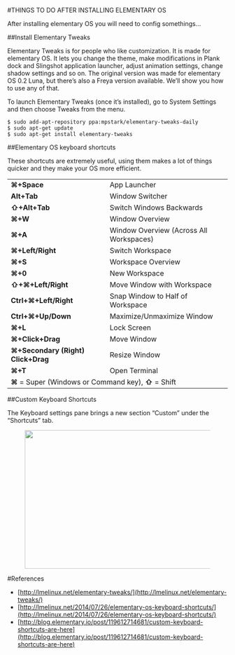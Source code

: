 #THINGS TO DO AFTER INSTALLING ELEMENTARY OS

After installing elementary OS you will need to config somethings...

##Install Elementary Tweaks

Elementary Tweaks is for people who like customization. It is made for elementary OS. It lets you change the theme, make modifications in Plank dock and Slingshot application launcher, adjust animation settings, change shadow settings and so on. The original version was made for elementary OS 0.2 Luna, but there’s also a Freya version available. We’ll show you how to use any of that.

To launch Elementary Tweaks (once it’s installed), go to System Settings and then choose Tweaks from the menu.

```
$ sudo add-apt-repository ppa:mpstark/elementary-tweaks-daily
$ sudo apt-get update
$ sudo apt-get install elementary-tweaks
```

##Elementary OS keyboard shortcuts

These shortcuts are extremely useful, using them makes a lot of things quicker and they make your OS more efficient.

<table border="0" cellspacing="0" cellpadding="0">
  <tbody>
    <tr>
      <td><strong>⌘+Space</strong></td>
      <td>App Launcher</td>
    </tr>
    <tr class="alt">
      <td><strong>Alt+Tab</strong></td>
      <td>Window Switcher</td>
    </tr>
    <tr>
      <td><strong>⇧+Alt+Tab</strong></td>
      <td>Switch Windows Backwards</td>
    </tr>
    <tr class="alt">
      <td><strong>⌘+W</strong></td>
      <td>Window Overview</td>
    </tr>
    <tr>
      <td><strong>⌘+A</strong></td>
      <td>Window Overview (Across All Workspaces)</td>
    </tr>
    <tr class="alt">
      <td><strong>⌘+Left/Right</strong></td>
      <td>Switch Workspace</td>
    </tr>
    <tr>
      <td><strong>⌘+S</strong></td>
      <td>Workspace Overview</td>
    </tr>
    <tr class="alt">
      <td><strong>⌘+0</strong></td>
      <td>New Workspace</td>
    </tr>
    <tr>
      <td><strong>⇧+⌘+Left/Right</strong></td>
      <td>Move Window with Workspace</td>
    </tr>
    <tr class="alt">
      <td><strong>Ctrl+⌘+Left/Right</strong></td>
      <td>Snap Window to Half of Workspace</td>
    </tr>
    <tr>
      <td><strong>Ctrl+⌘+Up/Down</strong></td>
      <td>Maximize/Unmaximize Window</td>
    </tr>
    <tr class="alt">
      <td><strong>⌘+L</strong></td>
      <td>Lock Screen</td>
    </tr>
    <tr>
      <td><strong>⌘+Click+Drag</strong></td>
      <td>Move Window</td>
    </tr>
    <tr class="alt">
      <td><strong>⌘+Secondary (Right) Click+Drag</strong></td>
      <td>Resize Window</td>
    </tr>
    <tr>
      <td><strong>⌘+T</strong></td>
      <td>Open Terminal</td>
    </tr>
    <tr class="alt">
      <td colspan="2"><strong>⌘</strong> = Super (Windows or Command key), <strong>⇧</strong> = Shift</td>
    </tr>
  </tbody>
</table>

##Custom Keyboard Shortcuts

The Keyboard settings pane brings a new section “Custom” under the “Shortcuts” tab.

<figure class="tmblr-full" data-orig-height="640" data-orig-width="1011">
  <img src="http://36.media.tumblr.com/daac4eb206e197811b21a7bea28421c1/tumblr_inline_norh6aEcT91qaqqso_500.png" data-orig-height="640" data-orig-width="1011" width="500" height="316">
</figure>

#References

* [http://lmelinux.net/elementary-tweaks/](http://lmelinux.net/elementary-tweaks/)
* [http://lmelinux.net/2014/07/26/elementary-os-keyboard-shortcuts/](http://lmelinux.net/2014/07/26/elementary-os-keyboard-shortcuts/)
* [http://blog.elementary.io/post/119612714681/custom-keyboard-shortcuts-are-here](http://blog.elementary.io/post/119612714681/custom-keyboard-shortcuts-are-here)
